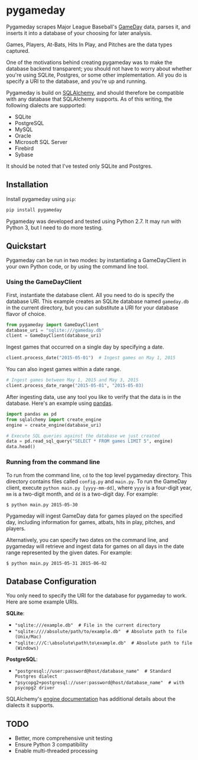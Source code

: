 # pygameday
Pygameday scrapes Major League Baseball's [GameDay](http://mlb.mlb.com/mlb/gameday/#) 
data, parses it, and inserts it into a database of your choosing for 
later analysis.

Games, Players, At-Bats, Hits In Play, and Pitches are the data types
captured.

One of the motivations behind creating pygameday was to make the 
database backend transparent; you should not have to worry about
whether you're using SQLite, Postgres, or some other implementation.
All you do is specify a URI to the database, and you're up and 
running.

Pygameday is build on [SQLAlchemy](http://www.sqlalchemy.org/), and 
should therefore be compatible with any database that SQLAlchemy 
supports. As of this writing, the following dialects are supported:

* SQLite
* PostgreSQL
* MySQL
* Oracle
* Microsoft SQL Server
* Firebird
* Sybase

It should be noted that I've tested only SQLite and Postgres.

## Installation
Install pygameday using `pip`:

```python
pip install pygameday
```

Pygameday was developed and tested using Python 2.7. It may run 
with Python 3, but I need to do more testing.

## Quickstart
Pygameday can be run in two modes:  by instantiating a GameDayClient 
in your own Python code, or by using the command line tool.

### Using the GameDayClient
First, instantiate the database client. All you need to do is 
specify the database URI. This example creates an SQLite database
named `gameday.db` in the current directory, but you can substitute
a URI for your database flavor of choice.

```python
from pygameday import GameDayClient
database_uri = "sqlite:///gameday.db"
client = GameDayClient(database_uri)
```

Ingest games that occurred on a single day by specifying a date.
```python
client.process_date("2015-05-01")  # Ingest games on May 1, 2015
```

You can also ingest games within a date range.
```python
# Ingest games between May 1, 2015 and May 3, 2015
client.process_date_range("2015-05-01", "2015-05-03)
```

After ingesting data, use any tool you like to verify that the 
data is in the database. Here's an example using [pandas](http://pandas.pydata.org/).

```python
import pandas as pd
from sqlalchemy import create_engine
engine = create_engine(database_uri)

# Execute SQL queries against the database we just created
data = pd.read_sql_query("SELECT * FROM games LIMIT 5", engine)
data.head()
```

### Running from the command line
To run from the command line, `cd` to the top level pygameday 
directory. This directory contains files called `config.py` and 
`main.py`. To run the GameDay client, execute 
`python main.py [yyyy-mm-dd]`, 
where `yyyy` is a four-digit year, `mm` is a two-digit month, and 
`dd` is a two-digit day.  For example:

```
$ python main.py 2015-05-30
```

Pygameday will ingest GameDay data for games played on the 
specified day, including information for games, atbats, hits in play, 
pitches, and players. 

Alternatively, you can specify two dates on the command line, and
pygameday will retrieve and ingest data for games on all days 
in the date range represented by the given dates.  For example:

```
$ python main.py 2015-05-31 2015-06-02
```

## Database Configuration
You only need to specify the URI for the database for pygameday to work.
Here are some example URIs.

**SQLite**: 
* `"sqlite:///example.db"  # File in the current directory`
* `"sqlite:////absolute/path/to/example.db"  # Absolute path to file (Unix/Mac)`
* `"sqlite:///C:\absolute\path\to\example.db"  # Absolute path to file (Windows)`

**PostgreSQL**:
* `"postgresql://user:password@host/database_name"  # Standard Postgres dialect`
* `"psycopg2+postgresql://user:password@host/database_name"  # with psycopg2 driver`

SQLAlchemy's [engine documentation](http://docs.sqlalchemy.org/en/latest/core/engines.html)
has additional details about the dialects it supports.

## TODO
* Better, more comprehensive unit testing
* Ensure Python 3 compatibility
* Enable multi-threaded processing
